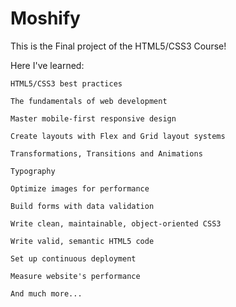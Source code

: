 # Moshify

This is the Final project of the HTML5/CSS3 Course!

Here I've learned:


    HTML5/CSS3 best practices
    
    The fundamentals of web development
    
    Master mobile-first responsive design
    
    Create layouts with Flex and Grid layout systems
    
    Transformations, Transitions and Animations
    
    Typography
    
    Optimize images for performance
    
    Build forms with data validation
    
    Write clean, maintainable, object-oriented CSS3
    
    Write valid, semantic HTML5 code
    
    Set up continuous deployment
    
    Measure website's performance
    
    And much more...
    

